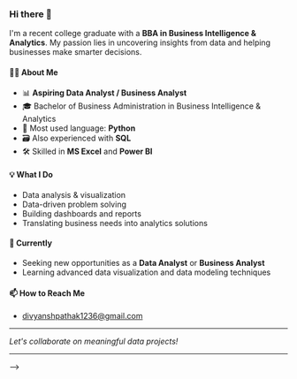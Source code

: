 <!--
**YourUsername/YourUsername** is a ✨ _special_ ✨ repository because its `README.md` appears on your GitHub profile.
-->

### Hi there 👋

I'm a recent college graduate with a **BBA in Business Intelligence & Analytics**. My passion lies in uncovering insights from data and helping businesses make smarter decisions.

#### 🧑‍💻 About Me
- 📊 **Aspiring Data Analyst / Business Analyst**
- 🎓 Bachelor of Business Administration in Business Intelligence & Analytics
- 🐍 Most used language: **Python**
- 🗃️ Also experienced with **SQL**
- 🛠️ Skilled in **MS Excel** and **Power BI**

#### 💡 What I Do
- Data analysis & visualization
- Data-driven problem solving
- Building dashboards and reports
- Translating business needs into analytics solutions

#### 🌱 Currently
- Seeking new opportunities as a **Data Analyst** or **Business Analyst**
- Learning advanced data visualization and data modeling techniques

#### 📫 How to Reach Me
- divyanshpathak1236@gmail.com

---

*Let's collaborate on meaningful data projects!*






---



-->
